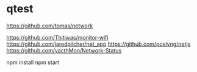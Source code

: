 # qtest


https://github.com/tomas/network

https://github.com/Thitiwas/monitor-wifi
https://github.com/jaredpilcher/net_app
https://github.com/pcelvng/netjs
https://github.com/yacthMon/Network-Status


npm install 
npm start


